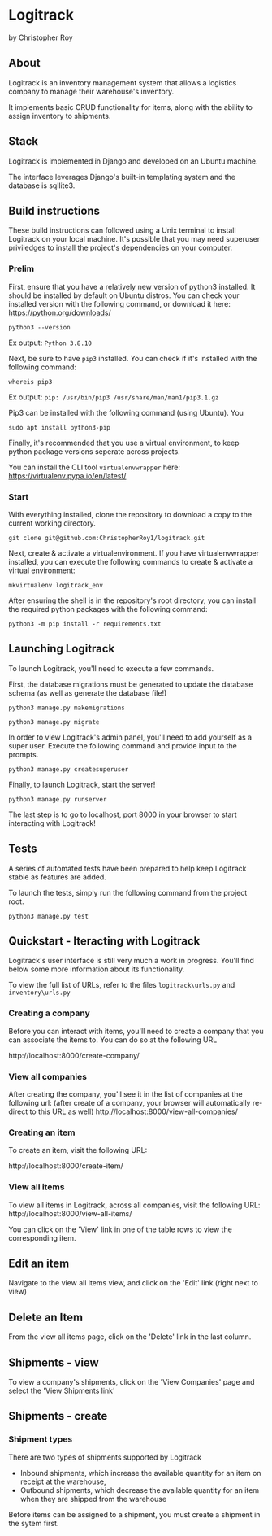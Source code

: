# Logitrack
by Christopher Roy


## About
Logitrack is an inventory management system that allows a logistics company to manage their warehouse's inventory.

It implements basic CRUD functionality for items, along with the ability to assign inventory to shipments.


## Stack
Logitrack is implemented in Django and developed on an Ubuntu machine.

The interface leverages Django's built-in templating system and the database is sqllite3.

## Build instructions
These build instructions can followed using a Unix terminal to install Logitrack on your local machine. It's possible that you may need superuser priviledges to install the project's dependencies on your computer.


### Prelim

First, ensure that you have a relatively new version of python3 installed. It should be installed by default on Ubuntu distros. You can check your installed version with the following command, or download it here: https://python.org/downloads/


```shell
python3 --version
```
Ex output:
`Python 3.8.10`

Next, be sure to have `pip3` installed. You can check if it's installed with the following command:

```shell
whereis pip3
```
Ex output:
`pip: /usr/bin/pip3 /usr/share/man/man1/pip3.1.gz`

Pip3 can be installed with the following command (using Ubuntu). You
```shell
sudo apt install python3-pip
```

Finally, it's recommended that you use a virtual environment, to keep python package versions seperate across projects.

You can install the CLI tool `virtualenvwrapper` here:
https://virtualenv.pypa.io/en/latest/

### Start

With everything installed, clone the repository to download a copy to the current working directory.

```shell
git clone git@github.com:ChristopherRoy1/logitrack.git
```

Next, create & activate a virtualenvironment. If you have virtualenvwrapper installed, you can execute the following commands to create & activate a virtual environment:

```shell
mkvirtualenv logitrack_env
```

After ensuring the shell is in the repository's root directory, you can install the required python packages with the following command:

```shell
python3 -m pip install -r requirements.txt
```

## Launching Logitrack
To launch Logitrack, you'll need to execute a few commands.

First, the database migrations must be generated to update the database schema (as well as generate the database file!)

```shell
python3 manage.py makemigrations
```


```shell
python3 manage.py migrate
```

In order to view Logitrack's admin panel, you'll need to add yourself as a super user. Execute the following command and provide input to the prompts.

```shell
python3 manage.py createsuperuser
```

Finally, to launch Logitrack, start the server!
```shell
python3 manage.py runserver
```

The last step is to go to localhost, port 8000 in your browser to start interacting with Logitrack!

## Tests
A series of automated tests have been prepared to help keep Logitrack stable
as features are added.

To launch the tests, simply run the following command from the project root.
```shell
python3 manage.py test
```

## Quickstart - Iteracting with Logitrack
Logitrack's user interface is still very much a work in progress.
You'll find below some more information about its functionality.

To view the full list of URLs, refer to the files `logitrack\urls.py`
and `inventory\urls.py`

### Creating a company
Before you can interact with items, you'll need to create a company that you can associate the items to. You can do so at the following URL

http://localhost:8000/create-company/

### View all companies
After creating the company, you'll see it in the list of companies at the following url: (after create of a company, your browser will automatically re-direct to this URL as well)
http://localhost:8000/view-all-companies/


### Creating an item
To create an item, visit the following URL:

http://localhost:8000/create-item/

### View all items
To view all items in Logitrack, across all companies, visit the following URL:
http://localhost:8000/view-all-items/

You can click on the 'View' link in one of the table rows to view the corresponding item.

## Edit an item
Navigate to the view all items view, and click on the 'Edit' link (right next to view)

## Delete an Item
From the view all items page, click on the 'Delete' link in the last column.


## Shipments - view
To view a company's shipments, click on the 'View Companies' page and select the 'View Shipments link'

## Shipments - create

### Shipment types
There are two types of shipments supported by Logitrack
  - Inbound shipments, which increase the available quantity for an item on receipt at the warehouse,
  - Outbound shipments, which decrease the available quantity for an item when they are shipped from the warehouse



Before items can be assigned to a shipment, you must create a shipment in the sytem first.
